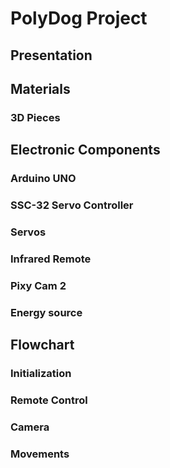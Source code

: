 # PolyDog Project

## Presentation

## Materials

### 3D Pieces

## Electronic Components

### Arduino UNO

### SSC-32 Servo Controller

### Servos

### Infrared Remote

### Pixy Cam 2

### Energy source

## Flowchart

### Initialization

### Remote Control

### Camera

### Movements

